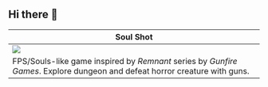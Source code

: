 ## Hi there 👋

<table>
  <thead>
    <tr>
      <th width="100%"><a>Soul Shot</a></th>
    </tr>
  </thead>
  <tbody>
    <tr>
      <td style="text-align: center;"><img src="https://github.com/christophermrcl/christophermrcl/blob/main/img/soulshot.gif" style="display: block; margin: 0 auto;""></td>
    </tr>
    <tr>
      <td valign="text-top">FPS/Souls-like game inspired by <i>Remnant</i> series by <i>Gunfire Games</i>. Explore dungeon and defeat horror creature with guns.</td>
    </tr>
  </tbody>
</table>
